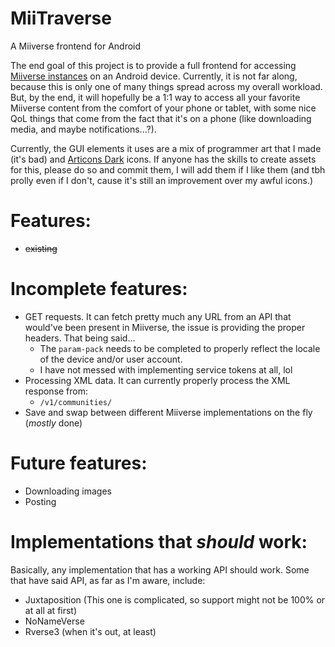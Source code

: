 # MiiTraverse
A Miiverse frontend for Android

The end goal of this project is to provide a full frontend for accessing [Miiverse instances](https://github.com/c08oprkiua/miiverse-android/blob/main/README.md#implementations-that-should-work) on an Android device. Currently, it is not far along, because this is only one of many things spread across my overall workload. But, by the end, it will hopefully be a 1:1 way to access all your favorite Miiverse content from the comfort of your phone or tablet, with some nice QoL things that come from the fact that it's on a phone (like downloading media, and maybe notifications...?).

Currently, the GUI elements it uses are a mix of programmer art that I made (it's bad) and [Articons Dark](https://github.com/Donnnno/Arcticons) icons. If anyone has the skills to create assets for this, please do so and commit them, I will add them if I like them (and tbh prolly even if I don't, cause it's still an improvement over my awful icons.)

# Features:
* ~~existing~~

# Incomplete features: 
* GET requests. It can fetch pretty much any URL from an API that would've been present in Miiverse, the issue is providing the proper headers. That being said...
  * The `param-pack` needs to be completed to properly reflect the locale of the device and/or user account.
  * I have not messed with implementing service tokens at all, lol
* Processing XML data. It can currently properly process the XML response from:
  * `/v1/communities/`
* Save and swap between different Miiverse implementations on the fly (*mostly* done)

# Future features:
* Downloading images
* Posting

# Implementations that *should* work:
Basically, any implementation that has a working API should work. Some that have said API, as far as I'm aware, include: 
* Juxtaposition (This one is complicated, so support might not be 100% or at all at first)
* NoNameVerse
* Rverse3 (when it's out, at least)
